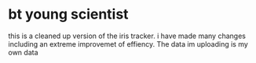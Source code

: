 # bt young scientist
 this is a cleaned up version of the iris tracker. i have made many changes including an extreme improvemet of effiency. The data im uploading is my own data
